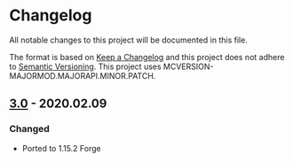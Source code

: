 # Changelog
All notable changes to this project will be documented in this file.

The format is based on [Keep a Changelog](http://keepachangelog.com/en/1.0.0/) and this project does not adhere to [Semantic Versioning](http://semver.org/spec/v2.0.0.html).
This project uses MCVERSION-MAJORMOD.MAJORAPI.MINOR.PATCH.

## [3.0](https://github.com/TheIllusiveC4/CustomFoV/compare/1.14.x...master) - 2020.02.09
### Changed
- Ported to 1.15.2 Forge
